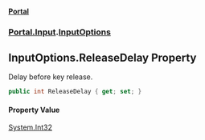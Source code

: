 #### [Portal](index.md 'index')
### [Portal.Input](Portal.Input.md 'Portal.Input').[InputOptions](InputOptions.md 'Portal.Input.InputOptions')

## InputOptions.ReleaseDelay Property

Delay before key release.

```csharp
public int ReleaseDelay { get; set; }
```

#### Property Value
[System.Int32](https://docs.microsoft.com/en-us/dotnet/api/System.Int32 'System.Int32')